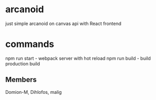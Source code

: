 # arcanoid

just simple arcanoid on canvas api with React frontend

# commands

npm run start - webpack server with hot reload
npm run build - build production build

## Members

Domion-M, Dihlofos, malig
